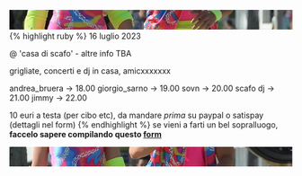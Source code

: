 ![amo noi](top.jpg)
{% highlight ruby %} 16 luglio 2023

\@ 'casa di scafo' - altre info TBA

grigliate, concerti e dj in casa, amicxxxxxxx

andrea_bruera -> 18.00
giorgio_sarno -> 19.00
sovn -> 20.00
scafo dj -> 21.00
jimmy -> 22.00

10 euri a testa (per cibo etc), da mandare *prima* su paypal o satispay (dettagli nel form)
{% endhighlight %}
se vieni a farti un bel sopralluogo, **faccelo sapere compilando questo [form](https://docs.google.com/forms/d/1sHfgqqBTJFk3RGdYyxnbvWXyC_tn05SWSc4D0BJ2wJw/prefill)**

![amo noi](below.jpg)
